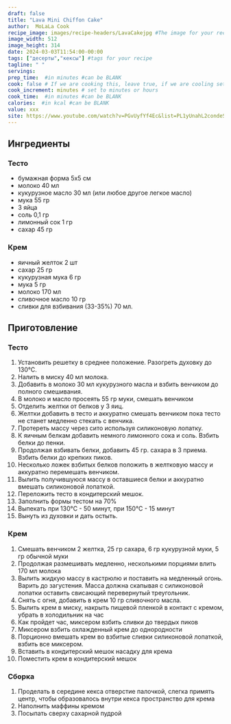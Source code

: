 ```yaml
---
draft: false
title: "Lava Mini Chiffon Cake"
author:  MoLaLa Cook
recipe_image: images/recipe-headers/LavaCakejpg #The image for your recipe
image_width: 512
image_height: 314
date: 2024-03-03T11:54:00-00:00
tags: ["десерты","кексы"] #tags for your recipe
tagline: " "
servings: 
prep_time:  #in minutes #can be BLANK
cook: false # If we are cooking this, leave true, if we are cooling set to false
cook_increment: minutes # set to minutes or hours
cook_time:  #in minutes #can be BLANK
calories:  #in kcal #can be BLANK
value: xxx
site: https://www.youtube.com/watch?v=PGvUyfYf4Ec&list=PL1yUnahL2condeSxsLXp72gMVMGck3WnX&index=38&ab_channel=MoLaLaCook
---
```



## Ингредиенты

### Тесто

- бумажная форма 5х5 см 
- молоко 40 мл
- кукурузное масло 30 мл (или любое другое легкое масло)
- мука 55 гр
- 3 яйца
- соль 0,1 гр
- лимонный сок 1 гр
- сахар 45 гр

### Крем

- яичный желток 2 шт
- сахар 25 гр
- кукурузная мука 6 гр
- мука 5 гр
- молоко 170 мл
- сливочное масло 10 гр
- сливки для взбивания (33-35%) 70 мл.
  
## Приготовление

### Тесто 

1. Установить решетку в среднее положение. Разогреть духовку до 130°C.
2. Налить в миску 40 мл молока.
3. Добавить в молоко 30 мл кукурузного масла и взбить венчиком до полного смешивания.
4. В молоко и масло просеять 55 гр муки, смешать венчиком
5. Отделить желтки от белков у 3 яиц.
6. Желтки добавить в тесто и аккуратно смешать венчиком пока тесто не станет медленно стекать с венчика. 
7. Протереть массу через сито используя силиконовую лопатку.
8. К яичным белкам добавить немного лимонного сока и соль. Взбить белки до пенки.
9. Продолжая взбивать белки, добавить 45 гр. сахара в 3 приема. Взбить белки до крепких пиков.
10. Несколько ложек взбитых белков положить в желтковую массу и аккуратно перемешать венчиком.
11. Вылить получившуюся массу в оставшиеся белки и аккуратно вмешать силиконовой лопаткой.
12. Переложить тесто в кондитерский мешок.
13. Заполнить формы тестом на 70%
14. Выпекать при 130°C - 50 минут, при 150°C - 15 минут
15. Вынуть из духовки и дать остыть.

### Крем

1. Смешать венчиком 2 желтка, 25 гр сахара, 6 гр кукурузной муки, 5 гр обычной муки
2. Продолжая размешивать медленно, несколькими порциями влить 170 мл молока
3. Вылить жидкую массу в кастрюлю и поставить на медленный огонь. Варить до загустения. Масса должна скапывая с силиконовой лопатки оставить свисающий перевернутый треугольник.
4. Снять с огня, добавить в крем 10 гр сливочного масла. 
5. Вылить крем в миску, накрыть пищевой пленкой в контакт с кремом, убрать в холодильник на час
6. Как пройдет час, миксером взбить  сливки до твердых пиков
7. Миксером взбить охлажденный крем до однородности
8. Порционно вмешать крем во взбитые сливки силиконовой лопаткой, взбить все миксером.
9. Вставить в кондитерский мешок насадку для крема
10. Поместить крем в кондитерский мешок
    

### Сборка

1. Проделать в середине кекса отверстие палочкой, слегка примять центр, чтобы образовалось внутри кекса пространство для крема
2. Наполнить маффины кремом
3. Посыпать сверху сахарной пудрой